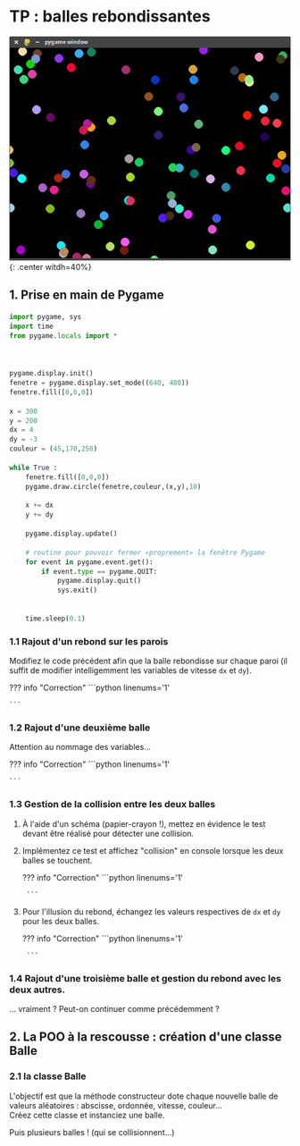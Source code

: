 # TP : balles rebondissantes

![image](data/balles1.png){: .center witdh=40%}

## 1. Prise en main de Pygame

```python linenums='1'
import pygame, sys
import time
from pygame.locals import *



pygame.display.init()
fenetre = pygame.display.set_mode((640, 480))
fenetre.fill([0,0,0])

x = 300
y = 200
dx = 4
dy = -3
couleur = (45,170,250)

while True :
    fenetre.fill([0,0,0])
    pygame.draw.circle(fenetre,couleur,(x,y),10)
    
    x += dx
    y += dy
    
    pygame.display.update()
    
    # routine pour pouvoir fermer «proprement» la fenêtre Pygame
    for event in pygame.event.get():
        if event.type == pygame.QUIT:
            pygame.display.quit()
            sys.exit()
    
    
    time.sleep(0.1)
```

### 1.1  Rajout d'un rebond sur les parois
Modifiez le code précédent afin que la balle rebondisse sur chaque paroi (il suffit de modifier intelligemment les variables de vitesse ```dx``` et ```dy```).

??? info "Correction"
    ```python linenums='1'
    
    ```

### 1.2 Rajout d'une deuxième balle
Attention au nommage des variables...

??? info "Correction"
    ```python linenums='1'
    
    ```

### 1.3 Gestion de la collision entre les deux balles
1. À l'aide d'un schéma (papier-crayon !), mettez en évidence le test devant être réalisé pour détecter une collision.
2. Implémentez ce test et affichez "collision" en console lorsque les deux balles se touchent.

    ??? info "Correction"
        ```python linenums='1'
        
        ```

3. Pour l'illusion du rebond, échangez les valeurs respectives de ```dx``` et ```dy``` pour les deux balles.

    ??? info "Correction"
        ```python linenums='1'
        
        ```



### 1.4 Rajout d'une troisième balle et gestion du rebond avec les deux autres.
... vraiment ? Peut-on continuer comme précédemment ?

## 2. La POO à la rescousse : création d'une classe Balle

### 2.1 la classe Balle
L'objectif est que la méthode constructeur dote chaque nouvelle balle de valeurs aléatoires : abscisse, ordonnée, vitesse, couleur...  
Créez cette classe et instanciez une balle.

Puis plusieurs balles ! (qui se collisionnent...)